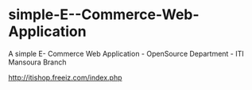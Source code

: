# simple-E--Commerce-Web-Application
A simple E- Commerce Web Application - OpenSource Department - ITI Mansoura Branch

http://itishop.freeiz.com/index.php
